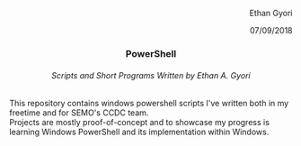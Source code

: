 <p align="right">Ethan Gyori</p>
<p align="right">07/09/2018</p>  
  
<h3 align="center">PowerShell</h1>  
<h6 align="center"> Scripts and Short Programs Written by Ethan A. Gyori</h6>  
  
This repository contains windows powershell scripts I've written both in my freetime and for SEMO's CCDC team.  
Projects are mostly proof-of-concept and to showcase my progress is learning Windows PowerShell and its implementation within Windows.

